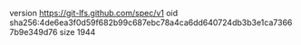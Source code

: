 version https://git-lfs.github.com/spec/v1
oid sha256:4de6ea3f0d59f682b99c687ebc78a4ca6dd640724db3b3e1ca73667b9e349d76
size 1944
